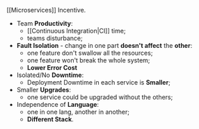 [[Microservices]] Incentive.

- Team **Productivity**:
	- [[Continuous Integration|CI]] time;
	- teams disturbance;
- **Fault Isolation** - change in one part **doesn't affect** the **other**:
	- one feature don't swallow all the resources;
	- one feature won't break the whole system;
	- **Lower Error Cost**
- Isolated/No **Downtime**:
	- Deployment Downtime in each service is **Smaller**;
- Smaller **Upgrades**:
	- one service could be upgraded without the others;
- Independence of **Language**:
	- one in one lang, another in another;
	- **Different Stack**.
